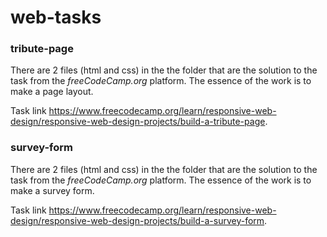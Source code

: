 # web-tasks

### tribute-page

There are 2 files (html and css) in the the folder that are the solution to the task from the _freeCodeCamp.org_ platform.
The essence of the work is to make a page layout.

Task link <https://www.freecodecamp.org/learn/responsive-web-design/responsive-web-design-projects/build-a-tribute-page>.


### survey-form

There are 2 files (html and css) in the the folder that are the solution to the task from the _freeCodeCamp.org_ platform.
The essence of the work is to make a survey form.

Task link <https://www.freecodecamp.org/learn/responsive-web-design/responsive-web-design-projects/build-a-survey-form>.
